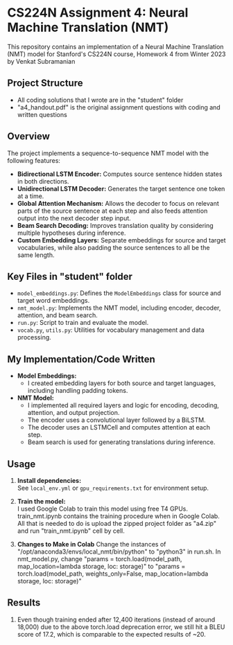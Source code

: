 # CS224N Assignment 4: Neural Machine Translation (NMT)

This repository contains an implementation of a Neural Machine Translation (NMT) model for Stanford's CS224N course, Homework 4 from Winter 2023 by Venkat Subramanian

## Project Structure
- All coding solutions that I wrote are in the "student" folder
- "a4_handout.pdf" is the original assignment questions with coding and written questions

## Overview

The project implements a sequence-to-sequence NMT model with the following features:
- **Bidirectional LSTM Encoder:** Computes source sentence hidden states in both directions.
- **Unidirectional LSTM Decoder:** Generates the target sentence one token at a time.
- **Global Attention Mechanism:** Allows the decoder to focus on relevant parts of the source sentence at each step and also feeds attention output into the next decoder step input.
- **Beam Search Decoding:** Improves translation quality by considering multiple hypotheses during inference.
- **Custom Embedding Layers:** Separate embeddings for source and target vocabularies, while also padding the source sentences to all be the same length.

## Key Files in "student" folder

- `model_embeddings.py`: Defines the `ModelEmbeddings` class for source and target word embeddings.
- `nmt_model.py`: Implements the NMT model, including encoder, decoder, attention, and beam search.
- `run.py`: Script to train and evaluate the model.
- `vocab.py`, `utils.py`: Utilities for vocabulary management and data processing.

## My Implementation/Code Written

- **Model Embeddings:**  
  - I created embedding layers for both source and target languages, including handling padding tokens.
- **NMT Model:**  
  - I implemented all required layers and logic for encoding, decoding, attention, and output projection.
  - The encoder uses a convolutional layer followed by a BiLSTM.
  - The decoder uses an LSTMCell and computes attention at each step.
  - Beam search is used for generating translations during inference.

## Usage

1. **Install dependencies:**  
   See `local_env.yml` or `gpu_requirements.txt` for environment setup.

2. **Train the model:**  
   I used Google Colab to train this model using free T4 GPUs. train_nmt.ipynb contains the training procedure when in Google Colab. All that is needed to do is upload the zipped project folder as "a4.zip" and run "train_nmt.ipynb" cell by cell.
   
4. **Changes to Make in Colab**
   Change the instances of "/opt/anaconda3/envs/local_nmt/bin/python" to "python3" in run.sh. In nmt_model.py, change "params = torch.load(model_path, map_location=lambda storage, loc: storage)" to "params = torch.load(model_path, weights_only=False, map_location=lambda storage, loc: storage)"

## Results
1. Even though training ended after 12,400 iterations (instead of around 18,000) due to the above torch.load deprecation error, we still hit a BLEU score of 17.2, which is comparable to the expected results of ~20.
